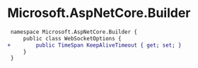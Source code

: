 # Microsoft.AspNetCore.Builder

``` diff
 namespace Microsoft.AspNetCore.Builder {
     public class WebSocketOptions {
+        public TimeSpan KeepAliveTimeout { get; set; }
     }
 }
```
